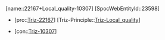 ﻿---
type: TrizContradiction
aliases:
- 22167+Local_quality-10307
license: CC BY-SA 4.0
copyright: https://github.com/SpocWeb
IsDeleted: false
IsReadOnly: false
Confidential: public
tags: 
- Triz/Contradiction
---
[name::22167+Local_quality-10307]
[SpocWebEntityId::23598]
+ [pro::[Triz-22167](Triz-22167)]
[Triz-Principle::[Triz-Local_quality](tech/Triz/Principle/Triz-Local_quality.md)]
- [con::[Triz-10307](Triz-10307)]

